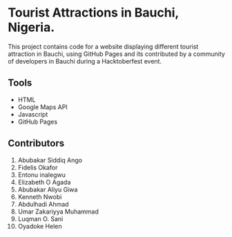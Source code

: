 # Tourist Attractions in Bauchi, Nigeria.

This project contains code for a website displaying different tourist attraction in Bauchi, using GitHub Pages and its contributed by a community of developers in Bauchi during a Hacktoberfest event.

## Tools
- HTML
- Google Maps API
- Javascript
- GitHub Pages

## Contributors
1. Abubakar Siddiq Ango
1. Fidelis Okafor
1. Entonu inalegwu
1. Elizabeth O Agada
1. Abubakar Aliyu Giwa
1. Kenneth Nwobi
1. Abdulhadi Ahmad
1. Umar Zakariyya Muhammad
1. Luqman O. Sani
1. Oyadoke Helen